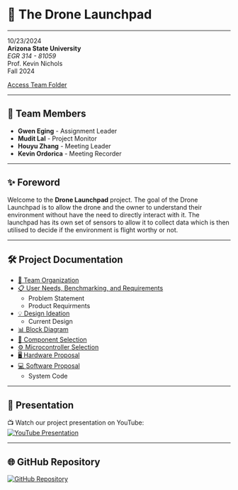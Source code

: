 # 🚀 **The Drone Launchpad**  
---

10/23/2024  
**Arizona State University**  
*EGR 314 \- 81059*  
Prof. Kevin Nichols  
Fall 2024

[Access Team Folder](https://drive.google.com/drive/folders/1gQi6lGEAkhdcD5YIUokNHRumHGqo1o-J?usp=sharing)

---

## 👥 **Team Members**
- **Gwen Eging** - Assignment Leader  
- **Mudit Lal** - Project Monitor 
- **Houyu Zhang** - Meeting Leader  
- **Kevin Ordorica** - Meeting Recorder

---

## ✨ **Foreword**  
Welcome to the **Drone Launchpad** project. The goal of the Drone Launchpad is to allow the drone and the owner to understand their environment without have the need to directly interact with it. The launchpad has its own set of sensors to allow it to collect data which is then utilised to decide if the environment is flight worthy or not.  

---

## 🛠️ Project Documentation  
- [👥 Team Organization](./team-organization.md)
- [📋 User Needs, Benchmarking, and Requirements](./user-needs-benchmarking-requirements.md)
  - Problem Statement
  - Product Requirments
- [💡 Design Ideation](./design-ideation.md)
  - Current Design
- [📊 Block Diagram](./block-diagram.md)
- [🔧 Component Selection](./component-selection.md)  
- [⚙️ Microcontroller Selection](./microcontroller-selection.md)  
- [🖥️ Hardware Proposal](./hardware-proposal.md)  
- [💻 Software Proposal](./software-proposal.md)
  - System Code 

---

## 🎥 **Presentation**  
📺 Watch our project presentation on YouTube:  
[![YouTube Presentation](https://img.shields.io/badge/YouTube-Watch-blue?logo=youtube&logoColor=white)](https://www.youtube.com/watch?v=iCSMr5S1n1Q)  

---

## 🌐 **GitHub Repository**  
[![GitHub Repository](https://img.shields.io/badge/GitHub-Repository-181717?logo=github&logoColor=white)](https://github.com/drone-launchpad/dronelaunchpad.github.io)
